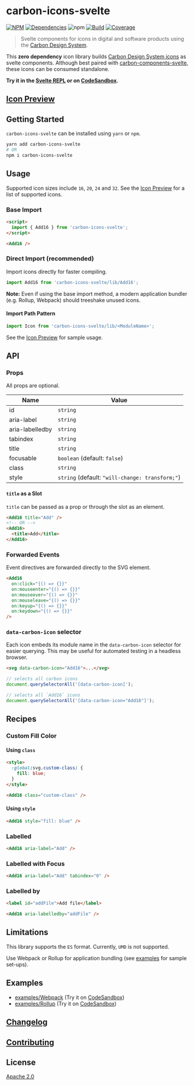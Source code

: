 # carbon-icons-svelte

[![NPM][npm]][npm-url]
[![Dependencies][deps]][deps-badge]
![npm](https://img.shields.io/npm/dt/carbon-icons-svelte)
[![Build][build]][build-badge]
[![Coverage][codecov-shield]][codecov]

> Svelte components for icons in digital and software products using the [Carbon Design System](https://github.com/carbon-design-system).

This **zero dependency** icon library builds [Carbon Design System icons](https://www.carbondesignsystem.com/guidelines/icons/library) as svelte components. Although best paired with [carbon-components-svelte](https://github.com/IBM/carbon-components-svelte), these icons can be consumed standalone.

**Try it in the [Svelte REPL](https://svelte.dev/repl/931e6a3461434622adad0557579c0a29?version=3.16.7) or on [CodeSandbox](https://codesandbox.io/s/github/IBM/carbon-icons-svelte/tree/master/examples/webpack).**

## [Icon Preview](https://ibm.github.io/carbon-icons-svelte/)

## Getting Started

`carbon-icons-svelte` can be installed using `yarn` or `npm`.

```bash
yarn add carbon-icons-svelte
# OR
npm i carbon-icons-svelte
```

## Usage

Supported icon sizes include `16`, `20`, `24` and `32`. See the [Icon Preview](https://ibm.github.io/carbon-icons-svelte/) for a list of supported icons.

### Base Import

```html
<script>
  import { Add16 } from 'carbon-icons-svelte';
</script>

<Add16 />
```

### Direct Import (recommended)

Import icons directly for faster compiling.

```js
import Add16 from 'carbon-icons-svelte/lib/Add16';
```

**Note:** Even if using the base import method, a modern application bundler (e.g. Rollup, Webpack) should treeshake unused icons.

#### Import Path Pattern

```js
import Icon from 'carbon-icons-svelte/lib/<ModuleName>';
```

See the [Icon Preview](https://ibm.github.io/carbon-icons-svelte/) for sample usage.

## API

### Props

All props are optional.

| Name            | Value                                           |
| --------------- | ----------------------------------------------- |
| id              | `string`                                        |
| aria-label      | `string`                                        |
| aria-labelledby | `string`                                        |
| tabindex        | `string`                                        |
| title           | `string`                                        |
| focusable       | `boolean` (default: `false`)                    |
| class           | `string`                                        |
| style           | `string` (default: `"will-change: transform;"`) |

#### `title` as a Slot

`title` can be passed as a prop or through the slot as an element.

```html
<Add16 title="Add" />
<!-- OR -->
<Add16>
  <title>Add</title>
</Add16>
```

### Forwarded Events

Event directives are forwarded directly to the SVG element.

```html
<Add16
  on:click="{() => {}}"
  on:mouseenter="{() => {}}"
  on:mouseover="{() => {}}"
  on:mouseleave="{() => {}}"
  on:keyup="{() => {}}"
  on:keydown="{() => {}}"
/>
```

### `data-carbon-icon` selector

Each icon embeds its module name in the `data-carbon-icon` selector for easier querying. This may be useful for automated testing in a headless browser.

```html
<svg data-carbon-icon="Add16">...</svg>
```

```js
// selects all carbon icons
document.querySelectorAll('[data-carbon-icon]');

// selects all `Add16` icons
document.querySelectorAll('[data-carbon-icon="Add16"]');
```

## Recipes

### Custom Fill Color

#### Using `class`

```html
<style>
  :global(svg.custom-class) {
    fill: blue;
  }
</style>

<Add16 class="custom-class" />
```

#### Using `style`

```html
<Add16 style="fill: blue" />
```

### Labelled

```html
<Add16 aria-label="Add" />
```

### Labelled with Focus

```html
<Add16 aria-label="Add" tabindex="0" />
```

### Labelled by

```html
<label id="addFile">Add file</label>

<Add16 aria-labelledby="addFile" />
```

## Limitations

This library supports the `ES` format. Currently, `UMD` is not supported.

Use Webpack or Rollup for application bundling (see [examples](examples) for sample set-ups).

## Examples

- [examples/Webpack](examples/webpack) (Try it on [CodeSandbox](https://codesandbox.io/s/github/IBM/carbon-icons-svelte/tree/master/examples/webpack))
- [examples/Rollup](examples/rollup) (Try it on [CodeSandbox](https://codesandbox.io/s/github/IBM/carbon-icons-svelte/tree/master/examples/rollup))

## [Changelog](CHANGELOG.md)

## [Contributing](CONTRIBUTING.md)

## License

[Apache 2.0](LICENSE)

[npm]: https://img.shields.io/npm/v/carbon-icons-svelte.svg?color=blue
[npm-url]: https://npmjs.com/package/carbon-icons-svelte
[deps]: https://david-dm.org/ibm/carbon-icons-svelte/status.svg
[deps-badge]: https://david-dm.org/ibm/carbon-icons-svelte
[build]: https://travis-ci.com/ibm/carbon-icons-svelte.svg?branch=master
[build-badge]: https://travis-ci.com/ibm/carbon-icons-svelte
[codecov]: https://codecov.io/gh/ibm/carbon-icons-svelte
[codecov-shield]: https://img.shields.io/codecov/c/github/ibm/carbon-icons-svelte.svg
